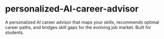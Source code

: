 # personalized-AI-career-advisor
A personalized AI career advisor that maps your skills, recommends optimal career paths, and bridges skill gaps for the evolving job market. Built for students.
